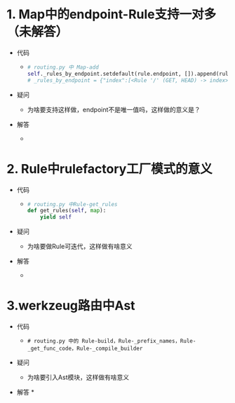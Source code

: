 # 1. Map中的endpoint-Rule支持一对多（未解答）

* 代码

  * ```python
    # routing.py 中 Map-add
    self._rules_by_endpoint.setdefault(rule.endpoint, []).append(rule)
    # _rules_by_endpoint = {"index":[<Rule '/' (GET, HEAD) -> index>, <Rule '/about' (GET, HEAD) -> index>]}
    ```

* 疑问

  * 为啥要支持这样做，endpoint不是唯一值吗，这样做的意义是？

* 解答

  *  

# 2. Rule中rulefactory工厂模式的意义

* 代码

  * ```python
    # routing.py 中Rule-get_rules
    def get_rules(self, map):
        yield self
    ```

* 疑问

  * 为啥要做Rule可迭代，这样做有啥意义

* 解答

  *  

# 3.werkzeug路由中Ast

* 代码

  * ```
    # routing.py 中的 Rule-build，Rule-_prefix_names，Rule-_get_func_code，Rule-_compile_builder
    ```

    

* 疑问
  * 为啥要引入Ast模块，这样做有啥意义
* 解答
  *  

